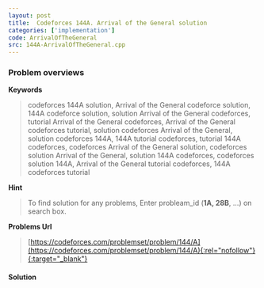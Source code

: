 ```yaml
---
layout: post
title:  Codeforces 144A. Arrival of the General solution
categories: ['implementation']
code: ArrivalOfTheGeneral
src: 144A-ArrivalOfTheGeneral.cpp
---
```

### **Problem overviews**

**Keywords**
> codeforces 144A solution, Arrival of the General codeforce solution, 144A codeforce solution, solution Arrival of the General codeforces, tutorial Arrival of the General codeforces, Arrival of the General codeforces tutorial, solution codeforces Arrival of the General, solution codeforces 144A, 144A tutorial codeforces, tutorial 144A codeforces, codeforces Arrival of the General solution, codeforces solution Arrival of the General, solution 144A codeforces, codeforces solution 144A, Arrival of the General tutorial codeforces, 144A codeforces tutorial

**Hint**
> To find solution for any problems, Enter probleam_id (**1A, 28B**, ...) on search box. 

**Problems Url**
> [https://codeforces.com/problemset/problem/144/A](https://codeforces.com/problemset/problem/144/A){:rel="nofollow"}{:target="_blank"}

#### **Solution**



